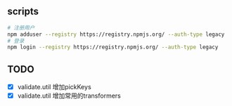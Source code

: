 ## scripts

```bash
# 注册用户
npm adduser --registry https://registry.npmjs.org/ --auth-type legacy
# 登录
npm login --registry https://registry.npmjs.org/ --auth-type legacy
```

## TODO

- [x] validate.util 增加pickKeys
- [x] validate.util 增加常用的transformers
